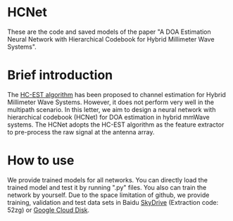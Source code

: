 # HCNet
These are the code and saved models of the paper "A DOA Estimation Neural Network with Hierarchical Codebook for Hybrid Millimeter Wave Systems".
# Brief introduction
The [HC-EST algorithm](https://ieeexplore.ieee.org/document/6847111) has been proposed to channel estimation for Hybrid Millimeter Wave Systems. However, it does not perform very well in the multipath scenario. In this letter, we aim to design a neural network with hierarchical codebook (HCNet) for DOA estimation in hybrid mmWave systems. The HCNet adopts the HC-EST algorithm as the feature extractor to pre-process the raw signal at the antenna array. 
# How to use 
We provide trained models for all networks. You can directly load the trained model and test it by running ".py" files. You also can train the network by yourself.
Due to the space limitation of github, we provide training, validation and test data sets in Baidu [SkyDrive](https://pan.baidu.com/s/1k4Gcu1ZJQ1W5Dk3zdVtG0g) (Extraction code: 52zg) or [Google Cloud Disk](https://drive.google.com/drive/folders/15eCB9B7lB33_4mJ4miJS_NRgb26p_RUY?usp=sharing).
